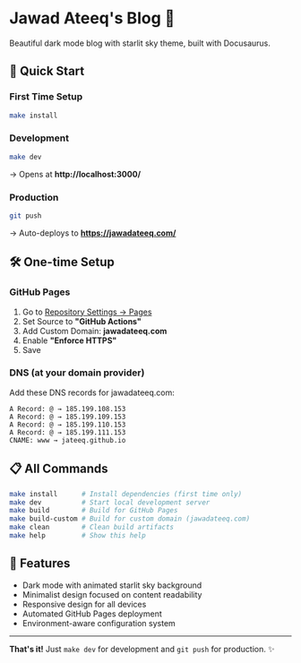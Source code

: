 # Jawad Ateeq's Blog 🌟 

Beautiful dark mode blog with starlit sky theme, built with Docusaurus.

## 🚀 Quick Start

### First Time Setup

```bash
make install
```

### Development

```bash
make dev
```

→ Opens at **http://localhost:3000/**

### Production

```bash
git push
```

→ Auto-deploys to **https://jawadateeq.com/**

## 🛠️ One-time Setup

### GitHub Pages

1. Go to [Repository Settings → Pages](https://github.com/jateeq/console/settings/pages)
2. Set Source to **"GitHub Actions"**
3. Add Custom Domain: **jawadateeq.com**
4. Enable **"Enforce HTTPS"**
5. Save

### DNS (at your domain provider)

Add these DNS records for jawadateeq.com:

```
A Record: @ → 185.199.108.153
A Record: @ → 185.199.109.153  
A Record: @ → 185.199.110.153
A Record: @ → 185.199.111.153
CNAME: www → jateeq.github.io
```

## 📋 All Commands

```bash
make install      # Install dependencies (first time only)
make dev          # Start local development server
make build        # Build for GitHub Pages
make build-custom # Build for custom domain (jawadateeq.com)
make clean        # Clean build artifacts
make help         # Show this help
```

## 🎨 Features

- Dark mode with animated starlit sky background
- Minimalist design focused on content readability
- Responsive design for all devices
- Automated GitHub Pages deployment
- Environment-aware configuration system

---

**That's it!** Just `make dev` for development and `git push` for production. ✨
